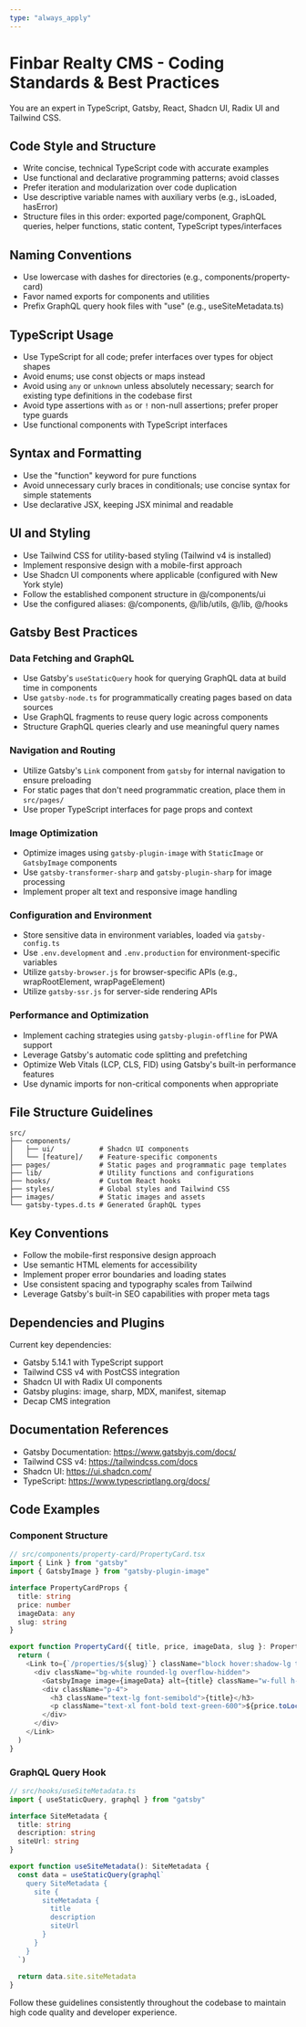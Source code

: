 ```yaml
---
type: "always_apply"
---
```


# Finbar Realty CMS - Coding Standards & Best Practices

You are an expert in TypeScript, Gatsby, React, Shadcn UI, Radix UI and Tailwind CSS.

## Code Style and Structure

- Write concise, technical TypeScript code with accurate examples
- Use functional and declarative programming patterns; avoid classes
- Prefer iteration and modularization over code duplication
- Use descriptive variable names with auxiliary verbs (e.g., isLoaded, hasError)
- Structure files in this order: exported page/component, GraphQL queries, helper functions, static content, TypeScript types/interfaces

## Naming Conventions

- Use lowercase with dashes for directories (e.g., components/property-card)
- Favor named exports for components and utilities
- Prefix GraphQL query hook files with "use" (e.g., useSiteMetadata.ts)

## TypeScript Usage

- Use TypeScript for all code; prefer interfaces over types for object shapes
- Avoid enums; use const objects or maps instead
- Avoid using `any` or `unknown` unless absolutely necessary; search for existing type definitions in the codebase first
- Avoid type assertions with `as` or `!` non-null assertions; prefer proper type guards
- Use functional components with TypeScript interfaces

## Syntax and Formatting

- Use the "function" keyword for pure functions
- Avoid unnecessary curly braces in conditionals; use concise syntax for simple statements
- Use declarative JSX, keeping JSX minimal and readable

## UI and Styling

- Use Tailwind CSS for utility-based styling (Tailwind v4 is installed)
- Implement responsive design with a mobile-first approach
- Use Shadcn UI components where applicable (configured with New York style)
- Follow the established component structure in @/components/ui
- Use the configured aliases: @/components, @/lib/utils, @/lib, @/hooks

## Gatsby Best Practices

### Data Fetching and GraphQL
- Use Gatsby's `useStaticQuery` hook for querying GraphQL data at build time in components
- Use `gatsby-node.ts` for programmatically creating pages based on data sources
- Use GraphQL fragments to reuse query logic across components
- Structure GraphQL queries clearly and use meaningful query names

### Navigation and Routing
- Utilize Gatsby's `Link` component from `gatsby` for internal navigation to ensure preloading
- For static pages that don't need programmatic creation, place them in `src/pages/`
- Use proper TypeScript interfaces for page props and context

### Image Optimization
- Optimize images using `gatsby-plugin-image` with `StaticImage` or `GatsbyImage` components
- Use `gatsby-transformer-sharp` and `gatsby-plugin-sharp` for image processing
- Implement proper alt text and responsive image handling

### Configuration and Environment
- Store sensitive data in environment variables, loaded via `gatsby-config.ts`
- Use `.env.development` and `.env.production` for environment-specific variables
- Utilize `gatsby-browser.js` for browser-specific APIs (e.g., wrapRootElement, wrapPageElement)
- Utilize `gatsby-ssr.js` for server-side rendering APIs

### Performance and Optimization
- Implement caching strategies using `gatsby-plugin-offline` for PWA support
- Leverage Gatsby's automatic code splitting and prefetching
- Optimize Web Vitals (LCP, CLS, FID) using Gatsby's built-in performance features
- Use dynamic imports for non-critical components when appropriate

## File Structure Guidelines

```
src/
├── components/
│   ├── ui/           # Shadcn UI components
│   └── [feature]/    # Feature-specific components
├── pages/            # Static pages and programmatic page templates
├── lib/              # Utility functions and configurations
├── hooks/            # Custom React hooks
├── styles/           # Global styles and Tailwind CSS
├── images/           # Static images and assets
└── gatsby-types.d.ts # Generated GraphQL types
```

## Key Conventions

- Follow the mobile-first responsive design approach
- Use semantic HTML elements for accessibility
- Implement proper error boundaries and loading states
- Use consistent spacing and typography scales from Tailwind
- Leverage Gatsby's built-in SEO capabilities with proper meta tags

## Dependencies and Plugins

Current key dependencies:
- Gatsby 5.14.1 with TypeScript support
- Tailwind CSS v4 with PostCSS integration
- Shadcn UI with Radix UI components
- Gatsby plugins: image, sharp, MDX, manifest, sitemap
- Decap CMS integration

## Documentation References

- Gatsby Documentation: https://www.gatsbyjs.com/docs/
- Tailwind CSS v4: https://tailwindcss.com/docs
- Shadcn UI: https://ui.shadcn.com/
- TypeScript: https://www.typescriptlang.org/docs/

## Code Examples

### Component Structure
```typescript
// src/components/property-card/PropertyCard.tsx
import { Link } from "gatsby"
import { GatsbyImage } from "gatsby-plugin-image"

interface PropertyCardProps {
  title: string
  price: number
  imageData: any
  slug: string
}

export function PropertyCard({ title, price, imageData, slug }: PropertyCardProps) {
  return (
    <Link to={`/properties/${slug}`} className="block hover:shadow-lg transition-shadow">
      <div className="bg-white rounded-lg overflow-hidden">
        <GatsbyImage image={imageData} alt={title} className="w-full h-48 object-cover" />
        <div className="p-4">
          <h3 className="text-lg font-semibold">{title}</h3>
          <p className="text-xl font-bold text-green-600">${price.toLocaleString()}</p>
        </div>
      </div>
    </Link>
  )
}
```

### GraphQL Query Hook
```typescript
// src/hooks/useSiteMetadata.ts
import { useStaticQuery, graphql } from "gatsby"

interface SiteMetadata {
  title: string
  description: string
  siteUrl: string
}

export function useSiteMetadata(): SiteMetadata {
  const data = useStaticQuery(graphql`
    query SiteMetadata {
      site {
        siteMetadata {
          title
          description
          siteUrl
        }
      }
    }
  `)
  
  return data.site.siteMetadata
}
```

Follow these guidelines consistently throughout the codebase to maintain high code quality and developer experience.
